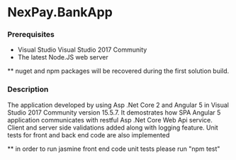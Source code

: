 # NexPay.BankApp

### Prerequisites
* Visual Studio Visual Studio 2017 Community
* The latest Node.JS web server

** nuget and npm packages will be recovered during the first solution build.

### Description
The application developed by using Asp .Net Core 2 and Angular 5 in Visual Studio 2017 Community version 15.5.7.
It demostrates how SPA Angular 5 application communicates with restful Asp .Net Core Web Api service.
Client and server side validations added along with logging feature.
Unit tests for front and back end code are also implemented

** in order to run jasmine front end code unit tests please run "npm test"
